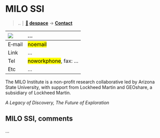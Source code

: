 # MILO SSI
> .. ┊ **[🚀](../index/index.md) [despace](index.md)** → **[Contact](contact.md)**

|[![](f/contact//_logo1_thumb.jpg)](f/contact//_logo1.png)|*…*|
|:--|:--|
|E‑mail| <mark>noemail</mark> |
|Link| … |
|Tel| <mark>noworkphone</mark>, fax: … |
|Etc| … |

The MILO Institute is a non-profit research collaborative led by Arizona State University, with support from Lockheed Martin and GEOshare, a subsidiary of Lockheed Martin.

*A Legacy of Discovery, The Future of Exploration*

<p style="page-break-after:always"> </p>

## MILO SSI, comments

…

